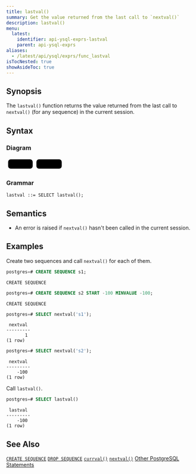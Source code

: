 ```yaml
---
title: lastval()
summary: Get the value returned from the last call to `nextval()`
description: lastval()
menu:
  latest:
    identifier: api-ysql-exprs-lastval
    parent: api-ysql-exprs
aliases:
  - /latest/api/ysql/exprs/func_lastval
isTocNested: true
showAsideToc: true
---
```


## Synopsis
The `lastval()` function returns the value returned from the last call to `nextval()` (for any sequence) in the current session.

## Syntax

### Diagram
<svg class="rrdiagram" version="1.1" xmlns:xlink="http://www.w3.org/1999/xlink" xmlns="http://www.w3.org/2000/svg" width="154" height="35" viewbox="0 0 154 35"><path class="connector" d="M0 22h5m66 0h10m68 0h5"/><rect class="literal" x="5" y="5" width="66" height="25" rx="7"/><text class="text" x="15" y="22">SELECT</text><rect class="literal" x="81" y="5" width="68" height="25" rx="7"/><text class="text" x="91" y="22">lastval()</text></svg>

### Grammar
```
lastval ::= SELECT lastval();
```

## Semantics
- An error is raised if `nextval()` hasn't been called in the current session.

## Examples

Create two sequences and call `nextval()` for each of them.

```sql
postgres=# CREATE SEQUENCE s1;
```
```
CREATE SEQUENCE
```
```sql
postgres=# CREATE SEQUENCE s2 START -100 MINVALUE -100;
```
```
CREATE SEQUENCE
```
```sql
postgres=# SELECT nextval('s1');
```
```
 nextval
---------
       1
(1 row)
```
```sql
postgres=# SELECT nextval('s2');
```
```
 nextval
---------
    -100
(1 row)
```

Call `lastval()`.

```sql
postgres=# SELECT lastval()
```
```
 lastval
---------
    -100
(1 row)

```

## See Also
[`CREATE SEQUENCE`](../create_sequence)
[`DROP SEQUENCE`](../drop_sequence)
[`currval()`](../currval_sequence)
[`nextval()`](../nextval_sequence)
[Other PostgreSQL Statements](..)
